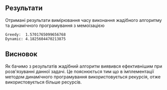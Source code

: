 ## Результати ##
Отримані результати вимірювання часу виконання жадібного алгоритму та 
динамічного програмування з мемоізацією
```text
Greedy:  1.5701765099656768
Dynamic: 4.1825604470213875
```

## Висновок
Як бачимо з результатів жадібний алгоритм виявився ефективнішим при розв'язуванні данної задачі. 
Це пояснюється тим що в імплементації методом динамічного програмування використовується рекурсія, отже використовується більше ресурсів.